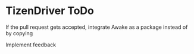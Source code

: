 # TizenDriver ToDo


If  the  pull request gets accepted, integrate Awake as a package instead of by copying

Implement feedback
